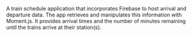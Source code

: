 A train schedule application that incorporates Firebase to host arrival and departure data. The app retrieves and manipulates this information with Moment.js. It provides arrival times and the number of minutes remaining until the trains arrive at their station(s).
